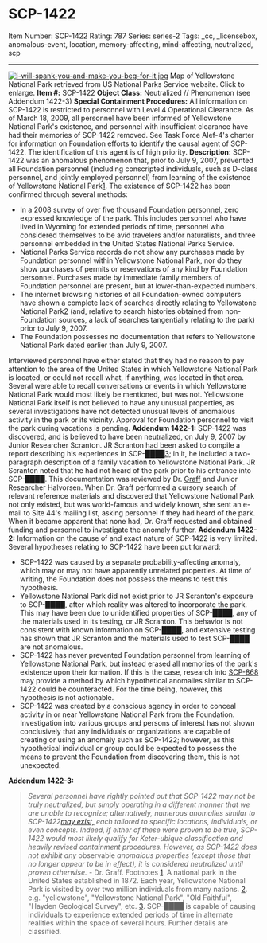 # SCP-1422
Item Number: SCP-1422
Rating: 787
Series: series-2
Tags: _cc, _licensebox, anomalous-event, location, memory-affecting, mind-affecting, neutralized, scp

---

[![i-will-spank-you-and-make-you-beg-for-it.jpg](https://scp-wiki.wdfiles.com/local--files/scp-1422/i-will-spank-you-and-make-you-beg-for-it.jpg)](http://scp-wiki.wikidot.com/local--files/scp-1422/lets-just-keep-this-filename-between-you-and-me-eh.jpg)
Map of Yellowstone National Park retrieved from US National Parks Service website. Click to enlarge.
**Item #:** SCP-1422
**Object Class:** Neutralized // Phenomenon (see Addendum 1422-3)
**Special Containment Procedures:** All information on SCP-1422 is restricted to personnel with Level 4 Operational Clearance. As of March 18, 2009, all personnel have been informed of Yellowstone National Park's existence, and personnel with insufficient clearance have had their memories of SCP-1422 removed.
See Task Force Alef-4's charter for information on Foundation efforts to identify the causal agent of SCP-1422. The identification of this agent is of high priority.
**Description:** SCP-1422 was an anomalous phenomenon that, prior to July 9, 2007, prevented all Foundation personnel (including conscripted individuals, such as D-class personnel, and jointly employed personnel) from learning of the existence of Yellowstone National Park[1](javascript:;). The existence of SCP-1422 has been confirmed through several methods:
  * In a 2008 survey of over five thousand Foundation personnel, zero expressed knowledge of the park. This includes personnel who have lived in Wyoming for extended periods of time, personnel who considered themselves to be avid travelers and/or naturalists, and three personnel embedded in the United States National Parks Service.
  * National Parks Service records do not show any purchases made by Foundation personnel within Yellowstone National Park, nor do they show purchases of permits or reservations of any kind by Foundation personnel. Purchases made by immediate family members of Foundation personnel are present, but at lower-than-expected numbers.
  * The internet browsing histories of all Foundation-owned computers have shown a complete lack of searches directly relating to Yellowstone National Park[2](javascript:;) (and, relative to search histories obtained from non-Foundation sources, a lack of searches tangentially relating to the park) prior to July 9, 2007.
  * The Foundation possesses no documentation that refers to Yellowstone National Park dated earlier than July 9, 2007.

Interviewed personnel have either stated that they had no reason to pay attention to the area of the United States in which Yellowstone National Park is located, or could not recall what, if anything, was located in that area. Several were able to recall conversations or events in which Yellowstone National Park would most likely be mentioned, but was not.
Yellowstone National Park itself is not believed to have any unusual properties, as several investigations have not detected unusual levels of anomalous activity in the park or its vicinity. Approval for Foundation personnel to visit the park during vacations is pending.
**Addendum 1422-1:** SCP-1422 was discovered, and is believed to have been neutralized, on July 9, 2007 by Junior Researcher Scranton. JR Scranton had been asked to compile a report describing his experiences in SCP-████[3](javascript:;); in it, he included a two-paragraph description of a family vacation to Yellowstone National Park. JR Scranton noted that he had not heard of the park prior to his entrance into SCP-████. This documentation was reviewed by Dr. [Graff](/scp-2864) and Junior Researcher Halvorsen.
When Dr. Graff performed a cursory search of relevant reference materials and discovered that Yellowstone National Park not only existed, but was world-famous and widely known, she sent an e-mail to Site 44's mailing list, asking personnel if they had heard of the park. When it became apparent that none had, Dr. Graff requested and obtained funding and personnel to investigate the anomaly further.
**Addendum 1422-2:** Information on the cause of and exact nature of SCP-1422 is very limited. Several hypotheses relating to SCP-1422 have been put forward:
  * SCP-1422 was caused by a separate probability-affecting anomaly, which may or may not have apparently unrelated properties. At time of writing, the Foundation does not possess the means to test this hypothesis.
  * Yellowstone National Park did not exist prior to JR Scranton's exposure to SCP-████, after which reality was altered to incorporate the park. This may have been due to unidentified properties of SCP-████, any of the materials used in its testing, or JR Scranton. This behavior is not consistent with known information on SCP-████, and extensive testing has shown that JR Scranton and the materials used to test SCP-████ are not anomalous.
  * SCP-1422 has never prevented Foundation personnel from learning of Yellowstone National Park, but instead erased all memories of the park's existence upon their formation. If this is the case, research into [SCP-868](/scp-868) may provide a method by which hypothetical anomalies similar to SCP-1422 could be counteracted. For the time being, however, this hypothesis is not actionable.
  * SCP-1422 was created by a conscious agency in order to conceal activity in or near Yellowstone National Park from the Foundation. Investigation into various groups and persons of interest has not shown conclusively that any individuals or organizations are capable of creating or using an anomaly such as SCP-1422; however, as this hypothetical individual or group could be expected to possess the means to prevent the Foundation from discovering them, this is not unexpected.

**Addendum 1422-3:**
> _Several personnel have rightly pointed out that SCP-1422 may not be truly neutralized, but simply operating in a different manner that we are unable to recognize; alternatively, numerous anomalies similar to SCP-1422[may exist,](/scp-2602) each tailored to specific locations, individuals, or even concepts. Indeed, if either of these were proven to be true, SCP-1422 would most likely qualify for Keter-ubique classification and heavily revised containment procedures. However, as SCP-1422 does not exhibit any_ observable _anomalous properties (except those that no longer appear to be in effect), it is considered neutralized until proven otherwise._ \- Dr. Graff.
Footnotes
[1](javascript:;). A national park in the United States established in 1872. Each year, Yellowstone National Park is visited by over two million individuals from many nations.
[2](javascript:;). e.g. "yellowstone", "Yellowstone National Park", "Old Faithful", "Hayden Geological Survey", etc.
[3](javascript:;). SCP-████ is capable of causing individuals to experience extended periods of time in alternate realities within the space of several hours. Further details are classified.